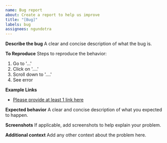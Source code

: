 ```yaml
---
name: Bug report
about: Create a report to help us improve
title: "[Bug]"
labels: bug
assignees: ngundotra
---
```


**Describe the bug**
A clear and concise description of what the bug is.

**To Reproduce**
Steps to reproduce the behavior:

1. Go to '...'
2. Click on '....'
3. Scroll down to '....'
4. See error

**Example Links**

- [Please provide at least 1 link here](https://explorer.solana.com)

**Expected behavior**
A clear and concise description of what you expected to happen.

**Screenshots**
If applicable, add screenshots to help explain your problem.

**Additional context**
Add any other context about the problem here.
